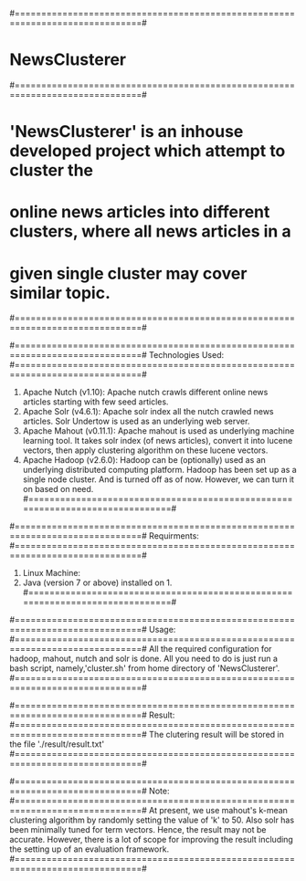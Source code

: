 #==============================================================================#
#                            NewsClusterer                                     #
#==============================================================================#
# 'NewsClusterer' is an inhouse developed project which attempt to cluster the # 
# online news articles into different clusters, where all news articles in a   #
# given single cluster may cover similar topic.                                #
#==============================================================================#


#==============================================================================#
Technologies Used:
#==============================================================================#
1. Apache Nutch (v1.10): 
      Apache nutch crawls different online news articles starting with few seed
      articles.
2. Apache Solr (v4.6.1):
      Apache solr index all the nutch crawled news articles. Solr Undertow is
      used as an underlying web server.
3. Apache Mahout (v0.11.1):
      Apache mahout is used as underlying machine learning tool. It takes solr
      index (of news articles), convert it into lucene vectors, then apply 
      clustering algorithm on these lucene vectors.
4. Apache Hadoop (v2.6.0):
      Hadoop can be (optionally) used as an underlying distributed computing 
      platform. Hadoop has been set up as a single node cluster. And is turned
      off as of now. However, we can turn it on based on need.
#==============================================================================#


#==============================================================================#
Requirments:
#==============================================================================#
1. Linux Machine:
2. Java (version 7 or above) installed on 1.
#==============================================================================#


#==============================================================================#
Usage:
#==============================================================================#
All the required configuration for hadoop, mahout, nutch and solr is done. All
you need to do is just run a bash script, namely,'cluster.sh' from home 
directory of 'NewsClusterer'.
#==============================================================================#


#==============================================================================#
Result:
#==============================================================================#
The clutering result will be stored in the file './result/result.txt' 
#==============================================================================#

#==============================================================================#
Note:
#==============================================================================#
At present, we use mahout's k-mean clustering algorithm by randomly setting the
value of 'k' to 50. Also solr has been minimally tuned for term vectors. Hence,
the result may not be accurate. However, there is a lot of scope for improving 
the result including the setting up of an evaluation framework.
#==============================================================================#
